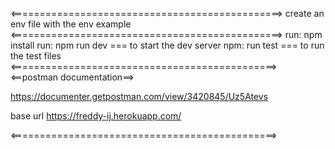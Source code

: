 <===============================================>
create an env file with the env example
<===============================================>
run: npm install
run: npm run dev === to start the dev server 
npm: run test === to run the test files
<==============================================>
<==postman documentation==>

https://documenter.getpostman.com/view/3420845/Uz5Atevs

base url
https://freddy-ij.herokuapp.com/

<==============================================>